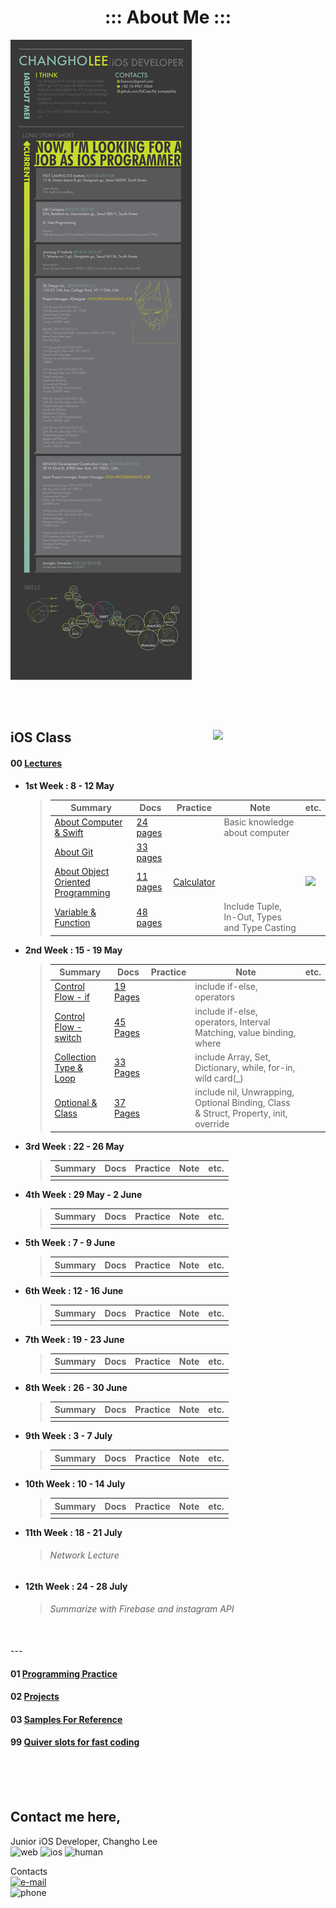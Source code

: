 # <center>::: About Me :::</center>

![cover](cover.png)

<br>
<br>

## iOS Class <img src = "http://cdn.www.fastcampus.co.kr/wp-content/uploads/2016/01/fastcampus_logo_345x76.png" width = 180 align = right>

#### 00 [Lectures](https://github.com/EdCLee/Ed_komptability/tree/master/00%20Lectures)

- **1st Week : 8 - 12 May**

	> | <center>Summary</center> | <center>Docs</center> | <center>Practice</center> | <center>Note</center> | <center>etc.</center> |
	> | :--- | :--- | :--- | :--- | :--- |
	> | [About Computer & Swift](https://github.com/EdCLee/Ed_komptability/tree/master/00%20Lectures/01%20aboutSwift) | [24 pages](https://github.com/EdCLee/Ed_komptability/blob/master/00%20Lectures/01%20aboutSwift/20170508.pdf) || Basic knowledge about computer |
	> | [About Git](https://github.com/EdCLee/Ed_komptability/tree/master/00%20Lectures/02%20aboutGit) | [33 pages](https://github.com/EdCLee/Ed_komptability/blob/master/00%20Lectures/02%20aboutGit/20170509.pdf) |||
	> | [About Object Oriented Programming](https://github.com/EdCLee/Ed_komptability/tree/master/00%20Lectures/03%20객체지향프로그래밍%2C%20인스턴스) | [11 pages](https://github.com/EdCLee/Ed_komptability/blob/master/00%20Lectures/03%20객체지향프로그래밍%2C%20인스턴스/20170510.pdf) | [Calculator](https://github.com/EdCLee/Ed_komptability/tree/master/01%20Programming%20Practice/02%20App%20Practice/01%20Calculator) || <img src = "https://github.com/EdCLee/Ed_komptability/blob/master/01%20Programming%20Practice/02%20App%20Practice/01%20Calculator/calculatorResult00.png" width = 180> |
	> | [Variable & Function](https://github.com/EdCLee/Ed_komptability/tree/master/00%20Lectures/04%20변수%2C%20상수%2C%20함수) | [48 pages](https://github.com/EdCLee/Ed_komptability/blob/master/00%20Lectures/04%20변수%2C%20상수%2C%20함수/20170511.pdf) || Include Tuple, In-Out, Types and Type Casting |

- **2nd Week : 15 - 19 May**

	> | <center>Summary</center> | <center>Docs</center> | <center>Practice</center> | <center>Note</center> | <center>etc.</center> |
	> | :--- | :--- | :--- | :--- | :--- |
	> | [Control Flow - if](https://github.com/EdCLee/Ed_komptability/tree/master/00%20Lectures/05%20조건문%20if%20%26%20연산자) | [19 Pages](https://github.com/EdCLee/Ed_komptability/blob/master/00%20Lectures/05%20조건문%20if%20%26%20연산자/20170512.pdf) || include if-else, operators ||
	> | [Control Flow - switch](https://github.com/EdCLee/Ed_komptability/tree/master/00%20Lectures/06%20조건문%20switch) | [45 Pages](https://github.com/EdCLee/Ed_komptability/blob/master/00%20Lectures/06%20조건문%20switch/20170515.pdf) || include if-else, operators, Interval Matching, value binding, where ||
	> | [Collection Type & Loop](https://github.com/EdCLee/Ed_komptability/tree/master/00%20Lectures/07%20Collection%20Type%20%26%20반복문%20(while%20%26%20for-in)) | [33 Pages](https://github.com/EdCLee/Ed_komptability/blob/master/00%20Lectures/07%20Collection%20Type%20%26%20반복문%20(while%20%26%20for-in)/20170516.pdf) || include Array, Set, Dictionary, while, for-in, wild card(_) ||
	> | [Optional & Class](https://github.com/EdCLee/Ed_komptability/tree/master/00%20Lectures/08%20Optional%20%26%20Class) | [37 Pages](https://github.com/EdCLee/Ed_komptability/blob/master/00%20Lectures/08%20Optional%20%26%20Class/20170517.pdf) || include nil, Unwrapping, Optional Binding, Class & Struct, Property, init, override ||
	
- **3rd Week : 22 - 26 May**

	> | <center>Summary</center> | <center>Docs</center> | <center>Practice</center> | <center>Note</center> | <center>etc.</center> |
	> | :--- | :--- | :--- | :--- | :--- |
	> | []() | []() ||||
	
- **4th Week : 29 May - 2 June**

	> | <center>Summary</center> | <center>Docs</center> | <center>Practice</center> | <center>Note</center> | <center>etc.</center> |
	> | :--- | :--- | :--- | :--- | :--- |
	> | []() | []() ||||
	
- **5th Week : 7 - 9 June**

	> | <center>Summary</center> | <center>Docs</center> | <center>Practice</center> | <center>Note</center> | <center>etc.</center> |
	> | :--- | :--- | :--- | :--- | :--- |
	> | []() | []() ||||
	
- **6th Week : 12 - 16 June**

	> | <center>Summary</center> | <center>Docs</center> | <center>Practice</center> | <center>Note</center> | <center>etc.</center> |
	> | :--- | :--- | :--- | :--- | :--- |
	> | []() | []() ||||
	
- **7th Week : 19 - 23 June**

	> | <center>Summary</center> | <center>Docs</center> | <center>Practice</center> | <center>Note</center> | <center>etc.</center> |
	> | :--- | :--- | :--- | :--- | :--- |
	> | []() | []() ||||

- **8th Week : 26 - 30 June**

	> | <center>Summary</center> | <center>Docs</center> | <center>Practice</center> | <center>Note</center> | <center>etc.</center> |
	> | :--- | :--- | :--- | :--- | :--- |
	> | []() | []() ||||
	
- **9th Week : 3 - 7 July**

	> | <center>Summary</center> | <center>Docs</center> | <center>Practice</center> | <center>Note</center> | <center>etc.</center> |
	> | :--- | :--- | :--- | :--- | :--- |
	> | []() | []() ||||
	
- **10th Week : 10 - 14 July**

	> | <center>Summary</center> | <center>Docs</center> | <center>Practice</center> | <center>Note</center> | <center>etc.</center> |
	> | :--- | :--- | :--- | :--- | :--- |
	> | []() | []() ||||
	
- **11th Week : 18 - 21 July**

	> ###### Network Lecture
	
- **12th Week : 24 - 28 July**

	> ###### Summarize with Firebase and instagram API

<br>
---
<br>
	
#### 01 [Programming Practice](https://github.com/EdCLee/Ed_komptability/tree/master/01%20Programming%20Practice)	
#### 02 [Projects](https://github.com/EdCLee/Ed_komptability/tree/master/02%20Projects)

#### 03 [Samples For Reference](https://github.com/EdCLee/Ed_komptability/tree/master/03%20Samples(ForReference))

#### 99 [Quiver slots for fast coding](https://github.com/EdCLee/Ed_komptability/tree/master/99%20Quiver)

<br>
<br>
<br>

## Contact me here,

Junior iOS Developer, 
Changho Lee
<br>
![web](https://img.shields.io/badge/Web-40-orange.svg) 
![ios](https://img.shields.io/badge/iOS-60-yellow.svg)
![human](https://img.shields.io/badge/human-80-green.svg)
<br>

Contacts
<br>
[![e-mail](https://img.shields.io/badge/email-llacovoc@gmail.com-brightgreen.svg)](mailto:llacovoc@gmail.com)
<br>
![phone](https://img.shields.io/badge/phone-+82--10--2173--4717-blue.svg)
